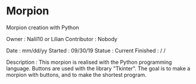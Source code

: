 # Morpion
Morpion creation with Python

Owner : Nalil10 or Lilian
Contributor : Nobody

Date : mm/dd/yy
Started : 09/30/19
Statue : Current
Finished : / /

Description :
This morpion is realised with the Python programming language. Buttons are used with the library "Tkinter". The goal is to make a morpion with buttons, and to make the shortest program.